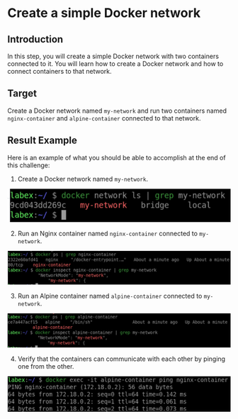# Create a simple Docker network

## Introduction

In this step, you will create a simple Docker network with two containers connected to it. You will learn how to create a Docker network and how to connect containers to that network.

## Target

Create a Docker network named `my-network` and run two containers named `nginx-container` and `alpine-container` connected to that network.

## Result Example

Here is an example of what you should be able to accomplish at the end of this challenge:

1. Create a Docker network named `my-network`.

![challenge-docker-network-with-compose-1-1](assets/challenge-docker-network-with-compose-1-1.png)

2. Run an Nginx container named `nginx-container` connected to `my-network`.

![challenge-docker-network-with-compose-1-2](assets/challenge-docker-network-with-compose-1-2.png)

3. Run an Alpine container named `alpine-container` connected to `my-network`.

![challenge-docker-network-with-compose-1-3](assets/challenge-docker-network-with-compose-1-3.png)

4. Verify that the containers can communicate with each other by pinging one from the other.

![challenge-docker-network-with-compose-1-4](assets/challenge-docker-network-with-compose-1-4.png)
